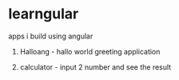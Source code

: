 # learngular
apps i build using angular

1. Halloang - hallo world greeting application

2. calculator - input 2 number and see the result
